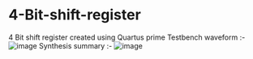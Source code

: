 # 4-Bit-shift-register
4 Bit shift register created using Quartus prime
Testbench waveform :-
![image](https://github.com/daedeleus/4-Bit-shift-register/assets/124076157/1c192c78-3600-49fc-82ad-50d4bbf44b50)
Synthesis summary :-
![image](https://github.com/daedeleus/4-Bit-shift-register/assets/124076157/58c623bb-9541-47c9-aa9e-a2b78ad93dfa)
